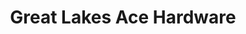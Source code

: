 ---
title: "Great Lakes Ace Hardware"
url: /lincoln-park/great-lakes-ace-hardware/
shop: Baumarkt
---